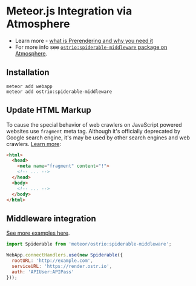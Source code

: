 # Meteor.js Integration via Atmosphere

- Learn more - [what is Prerendering and why you need it](https://ostr.io/info/prerendering)
- For more info see [`ostrio:spiderable-middleware` package on Atmosphere](https://atmospherejs.com/ostrio/spiderable-middleware).

## Installation

```shell
meteor add webapp
meteor add ostrio:spiderable-middleware
```

## Update HTML Markup

To cause the special behavior of web crawlers on JavaScript powered websites use `fragment` meta tag. Although it's officially deprecated by Google search engine, it's may be used by other search engines and web crawlers. [Learn more](https://developers.google.com/webmasters/ajax-crawling/docs/specification):

```html
<html>
  <head>
    <meta name="fragment" content="!">
    <!-- ... -->
  </head>
  <body>
    <!-- ... -->
  </body>
</html>
```

## Middleware integration

[See more examples here](https://github.com/veliovgroup/spiderable-middleware/tree/master/examples).

```js
import Spiderable from 'meteor/ostrio:spiderable-middleware';

WebApp.connectHandlers.use(new Spiderable({
  rootURL: 'http://example.com',
  serviceURL: 'https://render.ostr.io',
  auth: 'APIUser:APIPass'
}));
```
